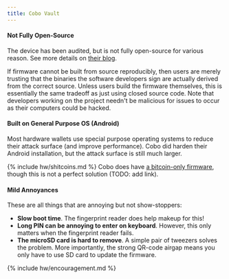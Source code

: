 ```yaml
---
title: Cobo Vault
---
```


#### Not Fully Open-Source
The device has been audited, but is not fully open-source for various reason.
See more details on [their blog](https://medium.com/cobo-vault/on-open-source-and-transparency-7f516f80b8d).

If firmware cannot be built from source reproducibly, then users are merely trusting that the binaries the software developers sign are actually derived from the correct source.
Unless users build the firmware themselves, this is essentially the same tradeoff as just using closed source code.
Note that developers working on the project needn't be malicious for issues to occur as their computers could be hacked.

#### Built on General Purpose OS (Android)
Most hardware wallets use special purpose operating systems to reduce their attack surface (and improve performance).
Cobo did harden their Android installation, but the attack surface is still much larger.

{% include hw/shitcoins.md %}
Cobo does have [a bitcoin-only firmware](https://cobo.com/hardware-wallet), though this is not a perfect solution (TODO: add link).


#### Mild Annoyances
These are all things that are annoying but not show-stoppers:

* **Slow boot time**. The fingerprint reader does help makeup for this!
* **Long PIN can be annoying to enter on keyboard**. However, this only matters when the fingerprint reader fails.
* **The microSD card is hard to remove**. A simple pair of tweezers solves the problem. More importantly, the strong QR-code airgap means you only have to use SD card to update the firmware.


{% include hw/encouragement.md %}
